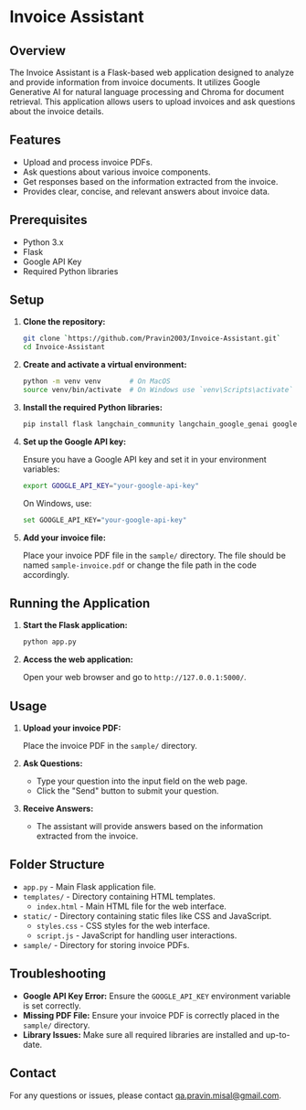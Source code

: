 # Invoice Assistant

## Overview

The Invoice Assistant is a Flask-based web application designed to analyze and provide information from invoice documents. It utilizes Google Generative AI for natural language processing and Chroma for document retrieval. This application allows users to upload invoices and ask questions about the invoice details.

## Features

- Upload and process invoice PDFs.
- Ask questions about various invoice components.
- Get responses based on the information extracted from the invoice.
- Provides clear, concise, and relevant answers about invoice data.

## Prerequisites

- Python 3.x
- Flask
- Google API Key
- Required Python libraries

## Setup

1. **Clone the repository:**

    ```bash
    git clone `https://github.com/Pravin2003/Invoice-Assistant.git`
    cd Invoice-Assistant
    ```

2. **Create and activate a virtual environment:**

    ```bash
    python -m venv venv       # On MacOS
    source venv/bin/activate  # On Windows use `venv\Scripts\activate`
    ```

3. **Install the required Python libraries:**

    ```bash
    pip install flask langchain_community langchain_google_genai google.generativeai
    ```

4. **Set up the Google API key:**

    Ensure you have a Google API key and set it in your environment variables:

    ```bash
    export GOOGLE_API_KEY="your-google-api-key"
    ```

    On Windows, use:

    ```bash
    set GOOGLE_API_KEY="your-google-api-key"
    ```

5. **Add your invoice file:**

    Place your invoice PDF file in the `sample/` directory. The file should be named `sample-invoice.pdf` or change the file path in the code accordingly.

## Running the Application

1. **Start the Flask application:**

    ```bash
    python app.py
    ```

2. **Access the web application:**

    Open your web browser and go to `http://127.0.0.1:5000/`.

## Usage

1. **Upload your invoice PDF:**

    Place the invoice PDF in the `sample/` directory.

2. **Ask Questions:**

    - Type your question into the input field on the web page.
    - Click the "Send" button to submit your question.

3. **Receive Answers:**

    - The assistant will provide answers based on the information extracted from the invoice.

## Folder Structure

- `app.py` - Main Flask application file.
- `templates/` - Directory containing HTML templates.
  - `index.html` - Main HTML file for the web interface.
- `static/` - Directory containing static files like CSS and JavaScript.
  - `styles.css` - CSS styles for the web interface.
  - `script.js` - JavaScript for handling user interactions.
- `sample/` - Directory for storing invoice PDFs.

## Troubleshooting

- **Google API Key Error:** Ensure the `GOOGLE_API_KEY` environment variable is set correctly.
- **Missing PDF File:** Ensure your invoice PDF is correctly placed in the `sample/` directory.
- **Library Issues:** Make sure all required libraries are installed and up-to-date.

## Contact

For any questions or issues, please contact [qa.pravin.misal@gmail.com](mailto:qa.pravin.misal@gmail.com).
